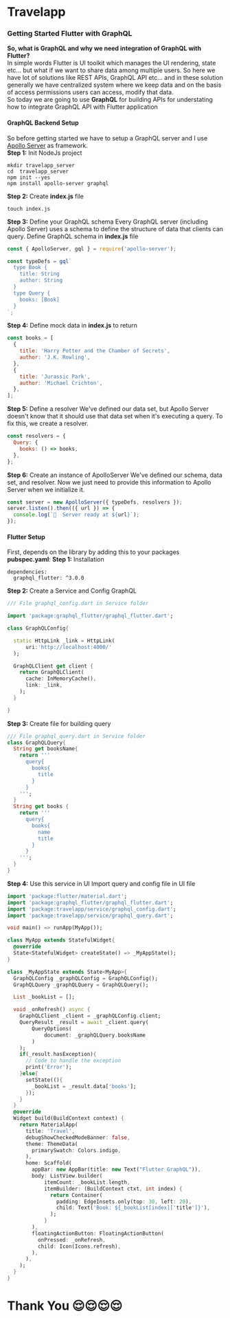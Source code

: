 # Travelapp


### Getting Started Flutter with GraphQL
**So, what is GraphQL and why we need integration of GraphQL with Flutter?<br>**
In simple words Flutter is UI toolkit which manages the UI rendering, state etc... 
but what if we want to share data among multiple users. So here we have lot of 
solutions like REST APIs, GraphQL API etc... and in these solution generally 
we have centralized system where we keep data and on the basis of access 
permissions users can access, modify that data.<br>
So today we are going to use **GraphQL** for building APIs for understating how
to integrate GraphQL API with Flutter application<br>

#### GraphQL Backend Setup 
So before getting started we have to setup a GraphQL server and I 
use  [Apollo Server](https://www.apollographql.com/docs/apollo-server/) as 
framework.<br>
**Step 1:** Init NodeJs project
```
mkdir travelapp_server
cd  travelapp_server
npm init --yes
npm install apollo-server graphql
```
**Step 2:** Create **index.js** file
```
touch index.js
```
**Step 3:** Define your GraphQL schema
Every GraphQL server (including Apollo Server) uses a schema to define the 
structure of data that clients can query. Define GraphQL schema in **index.js** file
```javascript
const { ApolloServer, gql } = require('apollo-server');

const typeDefs = gql`
  type Book {
    title: String
    author: String
  }
  type Query {
    books: [Book]
  }
`;
```
**Step 4:** Define mock data in **index.js** to return
```javascript
const books = [
  {
    title: 'Harry Potter and the Chamber of Secrets',
    author: 'J.K. Rowling',
  },
  {
    title: 'Jurassic Park',
    author: 'Michael Crichton',
  },
];
```
**Step 5:** Define a resolver
We've defined our data set, but Apollo Server doesn't know that it should use 
that data set when it's executing a query. To fix this, we create a resolver.
```javascript
const resolvers = {
  Query: {
    books: () => books,
  },
};
```
**Step 6:** Create an instance of ApolloServer
We've defined our schema, data set, and resolver. Now we just need to provide 
this information to Apollo Server when we initialize it.
```javascript
const server = new ApolloServer({ typeDefs, resolvers });
server.listen().then(({ url }) => {
  console.log(`🚀  Server ready at ${url}`);
});
```
#### Flutter Setup
First, depends on the library by adding this to your packages **pubspec.yaml**:
**Step 1:** Installation
```
dependencies:
  graphql_flutter: ^3.0.0
```
**Step 2:** Create a Service and Config GraphQL
```dart
/// File graphql_config.dart in Service folder

import 'package:graphql_flutter/graphql_flutter.dart';

class GraphQLConfig{

  static HttpLink _link = HttpLink(
      uri:'http://localhost:4000/'
  );

  GraphQLClient get client {
    return GraphQLClient(
      cache: InMemoryCache(),
      link: _link,
    );
  }

}
```

**Step 3:** Create file for building query
```dart
/// File graphql_query.dart in Service folder
class GraphQLQuery{
  String get booksName{
    return '''
      query{
        books{
          title
        }
      }
    ''';
  }
  String get books {
    return '''
      query{
        books{
          name
          title
        }
      }
    ''';
  }
}
``` 
**Step 4:** Use this service in UI
Import query and config file in UI file
```dart
import 'package:flutter/material.dart';
import 'package:graphql_flutter/graphql_flutter.dart';
import 'package:travelapp/service/graphql_config.dart';
import 'package:travelapp/service/graphql_query.dart';

void main() => runApp(MyApp());

class MyApp extends StatefulWidget{
  @override
  State<StatefulWidget> createState() => _MyAppState();
}

class _MyAppState extends State<MyApp>{
  GraphQLConfig _graphQLConfig = GraphQLConfig();
  GraphQLQuery _graphQLQuery = GraphQLQuery();

  List _bookList = [];

  void _onRefresh() async {
    GraphQLClient _client = _graphQLConfig.client;
    QueryResult _result = await _client.query(
        QueryOptions(
            document: _graphQLQuery.booksName
        )
    );
    if(_result.hasException){
      // Code to handle the exception
      print('Error');
    }else{
      setState((){
        _bookList = _result.data['books'];
      });
    }
  }
  @override
  Widget build(BuildContext context) {
    return MaterialApp(
      title: 'Travel',
      debugShowCheckedModeBanner: false,
      theme: ThemeData(
        primarySwatch: Colors.indigo,
      ),
      home: Scaffold(
        appBar: new AppBar(title: new Text("Flutter GraphQL")),
        body: ListView.builder(
            itemCount: _bookList.length,
            itemBuilder: (BuildContext ctxt, int index) {
              return Container(
                padding: EdgeInsets.only(top: 30, left: 20),
                child: Text('Book: ${_bookList[index]['title']}'),
              );
            }
        ),
        floatingActionButton: FloatingActionButton(
          onPressed: _onRefresh,
          child: Icon(Icons.refresh),
        ),
      ),
    );
  }
}
```
# Thank You :relieved::relieved::relieved::relieved:

